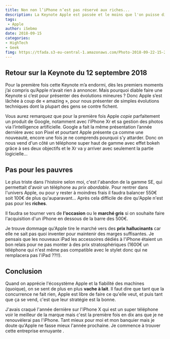 ```yaml
---
title: Non non l’iPhone n’est pas réservé aux riches...
description: La Keynote Apple est passée et le moins que l'on puisse dire c'est que je me suis bien ennuyé. Reste la déception d'une augmentation généralisée de la gamme iPhone. 
tags: 
 - Apple
author: iSebmo
date: 2018-09-15
categories:
- HighTech
- Geek
fimg: https://tfada.s3-eu-central-1.amazonaws.com/Photo-2018-09-22-15-29-iPj8nsAnkcXh3RDKIy2L.jpg
---
```


## Retour sur la Keynote du 12 septembre 2018

Pour la première fois cette Keynote m’a endormi, dès les premiers moments j’ai compris qu’Apple n’avait rien à annoncer. Mais pourquoi diable faire une Keynote si c’est pour présenter des évolutions mineures ?
Donc Apple s’est lâchée à coup de « amazing », pour nous présenter de simples évolutions techniques dont la plupart des gens se contre fichent. 

Vous aurez remarquez que pour la première fois Apple _copie_ parfaitement un produit de Google, notamment avec l’iPhone Xr et sa gestion des photos via l’intelligence artificielle. Google a fait la même présentation l’année dernière avec son Pixel et pourtant Apple présente ça comme une nouveauté, encore une fois je ne comprends pourquoi s’y attarder. Donc on nous vend d'un côté un téléphone super haut de gamme avec effet bokeh grâce à ses deux objectifs et le Xr va y arriver avec seulement la partie logicielle...

## Pas pour les pauvres

Le plus triste dans l'histoire selon moi, c'est l'abandon de la gamme SE, qui permettait d'avoir un téléphone au _prix abordable_. Pour rentrer dans l'univers Apple, ou pour y rester à moindres frais il faudra balancer 550€ soit 100€ de plus qu'auparavant... Après cela difficile de dire qu'Apple n'est pas pour les **riches**. 

Il faudra se tourner vers de **l'occasion** ou le **marché gris** si on souhaite faire l'acquisition d'un iPhone en dessous de la barre des 500€. 

Je trouve dommage qu'Apple tire le marché vers des **prix hallucinants** car elle ne sait pas quoi inventer pour maintenir des marges suffisantes. Je pensais que les nouveaux iPad les accessoires dédiés à l'iPhone étaient un bon relais pour ne pas monter à des prix stratosphériques (1600€ un téléphone qui n'est même pas compatible avec le stylet donc qui ne remplacera pas l'iPad ??!!). 

## Conclusion 

Quand on apprécie l'écosystème Apple et la fiabilité des machines (quoique), on se sent de plus en plus **vache à lait**. Il faut dire que tant que la concurrence ne fait rien, Apple est libre de faire ce qu'elle veut, et puis tant que ça se vend, c'est que leur stratégie est la bonne. 

J'avais craqué l'année dernière sur l'iPhone X qui est un super téléphone voir le meilleur de la marque mais c'est la première fois en dix ans que je ne renouvèlerai pas l'iPhone. Tant mieux pour moi et mon banquier mais je doute qu'Apple ne fasse mieux l'année prochaine. Je commence à trouver cette entreprise ennuyante . 